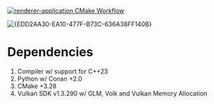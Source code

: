 [![renderer-application CMake Workflow](https://github.com/lucoiso/renderer-application/actions/workflows/cmake-build.yml/badge.svg)](https://github.com/lucoiso/renderer-application/actions/workflows/cmake-build.yml)

![{EDD2AA30-EA10-477F-B73C-636A38FF140B}](https://github.com/user-attachments/assets/973e2af7-a196-4824-96d5-00c23e0ee6af)

# Dependencies

1. Compiler w/ support for C++23
2. Python w/ Conan +2.0
3. CMake +3.28
4. Vulkan SDK v1.3.290 w/ GLM, Volk and Vulkan Memory Allocation
